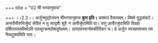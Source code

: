 +++
title = "02 श्री भगवानुवाच"

+++
।।2.2।। अर्जुनमुद्योजयन् श्रीभगवानुवाच **कुत इति।** कश्मलं वैक्लव्यम्।
विषमे युद्धसंकटे। अनार्यैर्भीरुभिर्जुष्टं सेवितं न तु त्वादृशैः शूरैः न
आर्यैर्जुष्टमिति वा। यत्तु आर्यैरजुष्टमिति विग्रहो दर्शितस्तदर्थैक्येऽपि
पदव्युत्क्रमदोषादुपेक्ष्यम्। अतएवास्वर्ग्यमकीर्तिकरं च। हे अर्जुन
स्वच्छस्वभाव तव नैतद्युक्तमिति भावः।  
